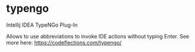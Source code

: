 # typengo
Intellij IDEA TypeNGo Plug-In

Allows to use abbreviations to invoke IDE actions without
typing Enter.
See more here: https://codeflections.com/typengo/